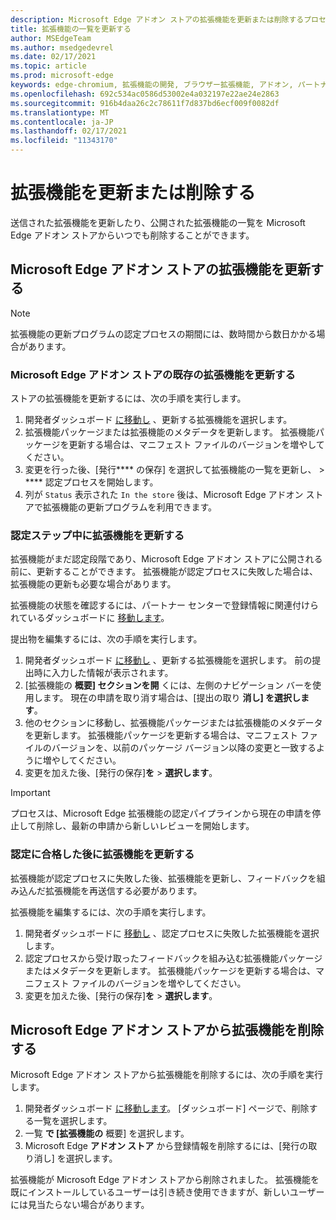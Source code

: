 ```yaml
---
description: Microsoft Edge アドオン ストアの拡張機能を更新または削除するプロセス
title: 拡張機能の一覧を更新する
author: MSEdgeTeam
ms.author: msedgedevrel
ms.date: 02/17/2021
ms.topic: article
ms.prod: microsoft-edge
keywords: edge-chromium, 拡張機能の開発, ブラウザー拡張機能, アドオン, パートナー センター, 開発者
ms.openlocfilehash: 692c534ac0586d53002e4a032197e22ae24e2863
ms.sourcegitcommit: 916b4daa26c2c78611f7d837bd6ecf009f0082df
ms.translationtype: MT
ms.contentlocale: ja-JP
ms.lasthandoff: 02/17/2021
ms.locfileid: "11343170"
---
```

# 拡張機能を更新または削除する  

送信された拡張機能を更新したり、公開された拡張機能の一覧を Microsoft Edge アドオン ストアからいつでも削除することができます。  

## Microsoft Edge アドオン ストアの拡張機能を更新する  

> [!NOTE]
> 拡張機能の更新プログラムの認定プロセスの期間には、数時間から数日かかる場合があります。  

### Microsoft Edge アドオン ストアの既存の拡張機能を更新する  

ストアの拡張機能を更新するには、次の手順を実行します。  

1.  開発者ダッシュボード [に移動し][MicrosoftPartnerCenter] 、更新する拡張機能を選択します。  
1.  拡張機能パッケージまたは拡張機能のメタデータを更新します。  拡張機能パッケージを更新する場合は、マニフェスト ファイルのバージョンを増やしてください。  
1.  変更を行った後、[発行**** の保存] を選択して拡張機能の一覧を更新し、  >  **** 認定プロセスを開始します。  
1.  列が `Status` 表示された `In the store` 後は、Microsoft Edge アドオン ストアで拡張機能の更新プログラムを利用できます。  
    
### 認定ステップ中に拡張機能を更新する  

拡張機能がまだ認定段階であり、Microsoft Edge アドオン ストアに公開される前に、更新することができます。 拡張機能が認定プロセスに失敗した場合は、拡張機能の更新も必要な場合があります。    

拡張機能の状態を確認するには、パートナー センターで登録情報に関連付けられているダッシュボードに [移動します][MicrosoftPartnerCenter]。  

提出物を編集するには、次の手順を実行します。  

1.  開発者ダッシュボード [に移動し][MicrosoftPartnerCenter] 、更新する拡張機能を選択します。  前の提出時に入力した情報が表示されます。  
1.  [拡張機能の **概要] セクションを開** くには、左側のナビゲーション バーを使用します。  現在の申請を取り消す場合は、[提出の取り **消し] を選択します**。  
1.  他のセクションに移動し、拡張機能パッケージまたは拡張機能のメタデータを更新します。  拡張機能パッケージを更新する場合は、マニフェスト ファイルのバージョンを、以前のパッケージ バージョン以降の変更と一致するように増やしてください。  
1.  変更を加えた後、[発行の保存]**を**  >  **選択します**。  
    
> [!IMPORTANT]
> プロセスは、Microsoft Edge 拡張機能の認定パイプラインから現在の申請を停止して削除し、最新の申請から新しいレビューを開始します。  

### 認定に合格した後に拡張機能を更新する  

拡張機能が認定プロセスに失敗した後、拡張機能を更新し、フィードバックを組み込んだ拡張機能を再送信する必要があります。  

拡張機能を編集するには、次の手順を実行します。  

1.  開発者ダッシュボードに [移動し][MicrosoftPartnerCenter] 、認定プロセスに失敗した拡張機能を選択します。  
1.  認定プロセスから受け取ったフィードバックを組み込む拡張機能パッケージまたはメタデータを更新します。  拡張機能パッケージを更新する場合は、マニフェスト ファイルのバージョンを増やしてください。  
1.  変更を加えた後、[発行の保存]**を**  >  **選択します**。  
    
## Microsoft Edge アドオン ストアから拡張機能を削除する  

Microsoft Edge アドオン ストアから拡張機能を削除するには、次の手順を実行します。  

1.  開発者ダッシュボード [に移動します][MicrosoftPartnerCenter]。  [ダッシュボード] ページで、削除する一覧を選択します。  
1.  一覧 **で [拡張機能の** 概要] を選択します。  
1.  Microsoft Edge **アドオン ストア** から登録情報を削除するには、[発行の取り消し] を選択します。  
    
拡張機能が Microsoft Edge アドオン ストアから削除されました。  拡張機能を既にインストールしているユーザーは引き続き使用できますが、新しいユーザーには見当たらない場合があります。  

<!-- links -->  

[MicrosoftPartnerCenter]: https://partner.microsoft.com/dashboard/microsoftedge/public/login?ref=dd "パートナー センター"  
